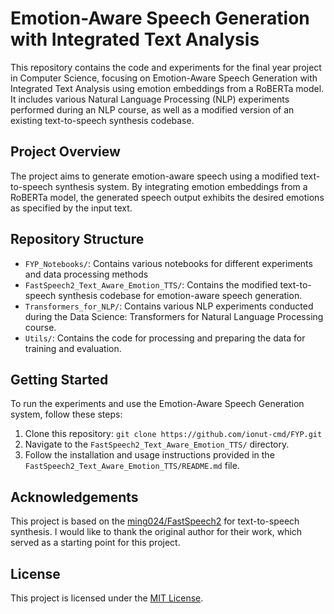 # Emotion-Aware Speech Generation with Integrated Text Analysis

This repository contains the code and experiments for the final year project in Computer Science, focusing on Emotion-Aware Speech Generation with Integrated Text Analysis using emotion embeddings from a RoBERTa model. It includes various Natural Language Processing (NLP) experiments performed during an NLP course, as well as a modified version of an existing text-to-speech synthesis codebase.

## Project Overview

The project aims to generate emotion-aware speech using a modified text-to-speech synthesis system. By integrating emotion embeddings from a RoBERTa model, the generated speech output exhibits the desired emotions as specified by the input text.

## Repository Structure

- `FYP_Notebooks/`: Contains various notebooks for different experiments and data processing methods
- `FastSpeech2_Text_Aware_Emotion_TTS/`: Contains the modified text-to-speech synthesis codebase for emotion-aware speech generation.
- `Transformers_for_NLP/`: Contains various NLP experiments conducted during the Data Science: Transformers for Natural Language Processing course.
- `Utils/`: Contains the code for processing and preparing the data for training and evaluation.

## Getting Started

To run the experiments and use the Emotion-Aware Speech Generation system, follow these steps:

1. Clone this repository: `git clone https://github.com/ionut-cmd/FYP.git`
2. Navigate to the `FastSpeech2_Text_Aware_Emotion_TTS/` directory.
3. Follow the installation and usage instructions provided in the `FastSpeech2_Text_Aware_Emotion_TTS/README.md` file.

## Acknowledgements

This project is based on the [ming024/FastSpeech2](https://github.com/ming024/FastSpeech2.git) for text-to-speech synthesis. I would like to thank the original author for their work, which served as a starting point for this project.

## License

This project is licensed under the [MIT License](LICENSE).
